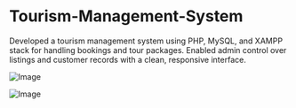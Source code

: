 # Tourism-Management-System
Developed a tourism management system using PHP, MySQL, and XAMPP stack for handling bookings and tour packages. Enabled admin control over listings and customer records with a clean, responsive interface.

![Image](https://github.com/user-attachments/assets/5ea57bcc-e587-49ef-bc51-e61516ac3466)


![Image](https://github.com/user-attachments/assets/dc1a2e57-4974-4e8b-b8ee-6be75fd3d38b)

